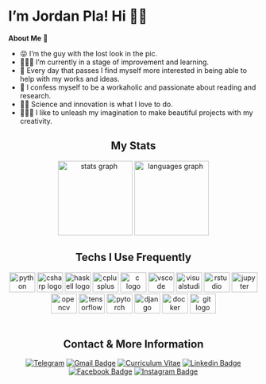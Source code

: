 # I’m Jordan Pla! Hi 👋🏻 

<!--
**jordipynb/jordipynb** is a ✨ _special_ ✨ repository because its `README.md` (this file) appears on your GitHub profile.

Here are some ideas to get you started:

- 🔭 I’m currently working on ...
- 🌱 I’m currently learning ...
- 👯 I’m looking to collaborate on ...
- 🤔 I’m looking for help with ...
- 💬 Ask me about ...
- 📫 How to reach me: ...
- 😄 Pronouns: ...
- ⚡ Fun fact: ...
-->

**About Me** 🚀
- 😝 I’m the guy with the lost look in the pic.
- 👨🏻‍💻 I’m currently in a stage of improvement and learning.
- 🍂 Every day that passes I find myself more interested in being able to help with my works and ideas.
- 📖 I confess myself to be a workaholic and passionate about reading and research.
- ✍🏻 Science and innovation is what I love to do.
- 🧙🏻‍♂️ I like to unleash my imagination to make beautiful projects with my creativity.

<h2 align="center">My Stats</h2>
<div align="center">
    <img src="https://github-readme-stats.vercel.app/api?username=jordipynb&hide_title=true&show_icons=true&&hide_border=true" height="150" alt="stats graph" />
    <img src="https://github-readme-stats.vercel.app/api/top-langs/?username=jordipynb&layout=compact&langs_count=8&hide_border=true&hide=CMake,Makefile,Jupyter%20Notebook" height="150" alt="languages graph"
</div>

<h2 align="center">Techs I Use Frequently</h2>   
<div align="center">
  <img src="https://cdn.jsdelivr.net/gh/devicons/devicon/icons/python/python-original.svg" height="40" width="52" alt="python logo"  />
  <img src="https://cdn.jsdelivr.net/gh/devicons/devicon/icons/csharp/csharp-original.svg" height="40" width="52" alt="csharp logo"  />
  <img src="https://cdn.jsdelivr.net/gh/devicons/devicon/icons/haskell/haskell-original.svg" height="40" width="52" alt="haskell logo"  />
  <img src="https://cdn.jsdelivr.net/gh/devicons/devicon/icons/cplusplus/cplusplus-plain.svg" height="40" width="52" alt="cplusplus logo"  />
  <img src="https://cdn.jsdelivr.net/gh/devicons/devicon/icons/c/c-plain.svg" height="40" width="52" alt="c logo"  />
  <img src="https://cdn.jsdelivr.net/gh/devicons/devicon/icons/vscode/vscode-original.svg" height="40" width="52" alt="vscode logo"  />
  <img src="https://cdn.jsdelivr.net/gh/devicons/devicon/icons/visualstudio/visualstudio-plain.svg" height="40" width="52" alt="visualstudio logo"  />
  <img src="https://cdn.jsdelivr.net/gh/devicons/devicon/icons/rstudio/rstudio-original.svg" height="40" width="52" alt="rstudio logo"  />
  <img src="https://cdn.jsdelivr.net/gh/devicons/devicon/icons/jupyter/jupyter-original-wordmark.svg" height="40" width="52" alt="jupyter logo"  />
  <img src="https://cdn.jsdelivr.net/gh/devicons/devicon/icons/opencv/opencv-original.svg" height="40" width="52" alt="opencv logo"  />
  <img src="https://cdn.jsdelivr.net/gh/devicons/devicon/icons/tensorflow/tensorflow-original.svg" height="40" width="52" alt="tensorflow logo"  />
  <img src="https://cdn.jsdelivr.net/gh/devicons/devicon/icons/pytorch/pytorch-original.svg" height="40" width="52" alt="pytorch logo"  />
  <img src="https://cdn.jsdelivr.net/gh/devicons/devicon/icons/django/django-plain.svg" height="40" width="52" alt="django logo"  />
  <img src="https://cdn.jsdelivr.net/gh/devicons/devicon/icons/docker/docker-plain-wordmark.svg" height="40" width="52" alt="docker logo"  />
  <img src="https://cdn.jsdelivr.net/gh/devicons/devicon/icons/git/git-plain.svg" height="40" width="52" alt="git logo"  />
</div>
</br>   

<h2 align="center">Contact & More Information</h2>
<div align="center"> 

[![Telegram](https://img.shields.io/badge/-Telegram-blue?style=flat-square&logo=Telegram&logoColor=white&link=https://t.me/jordipi/)](https://t.me/jordipi/)
[![Gmail Badge](https://img.shields.io/badge/-Gmail-d14836?style=flat-square&logo=Gmail&logoColor=white&link=mailto:jordanpg41@gmail.com)](mailto:jordanpg41@gmail.com)
[![Curriculum Vitae](https://img.shields.io/badge/-Curriculum_Vitae-darkgreen?style=flat-square&logo=GoogleDrive&logoColor=white&link=https://)](https://)
[![Linkedin Badge](https://img.shields.io/badge/-LinkedIn-blue?style=flat-square&logo=Linkedin&logoColor=white&link=[https://www.linkedin.com/in/jordan-pla-2681521bb/)](https://www.linkedin.com/in/jordan-pla-2681521bb/)
[![Facebook Badge](https://img.shields.io/badge/-Facebook-darkblue?style=flat-square&logo=Facebook&logoColor=white&link=https://www.facebook.com/jordan.plagonzalez)](https://www.facebook.com/jordan.plagonzalez)
[![Instagram Badge](https://img.shields.io/badge/-Instagram-e4405f?style=flat-square&logo=Instagram&logoColor=white&link=https://www.instagram.com/jordipynb/)](https://www.instagram.com/jordipynb/)

</div>

<!-- ![trophy](https://github-profile-trophy.vercel.app/?username=jordipynb&column=3&margin-w=15&margin-h=15) -->
